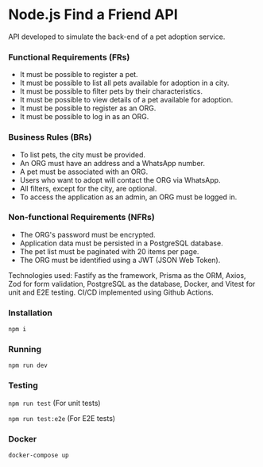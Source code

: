 # Node.js Find a Friend API

API developed to simulate the back-end of a pet adoption service.

### Functional Requirements (FRs)  

- It must be possible to register a pet.  
- It must be possible to list all pets available for adoption in a city.  
- It must be possible to filter pets by their characteristics.  
- It must be possible to view details of a pet available for adoption.  
- It must be possible to register as an ORG.  
- It must be possible to log in as an ORG.  

### Business Rules (BRs)  

- To list pets, the city must be provided.  
- An ORG must have an address and a WhatsApp number.  
- A pet must be associated with an ORG.  
- Users who want to adopt will contact the ORG via WhatsApp.  
- All filters, except for the city, are optional.  
- To access the application as an admin, an ORG must be logged in.  

### Non-functional Requirements (NFRs)  

- The ORG's password must be encrypted.  
- Application data must be persisted in a PostgreSQL database.  
- The pet list must be paginated with 20 items per page.  
- The ORG must be identified using a JWT (JSON Web Token).  

Technologies used: Fastify as the framework, Prisma as the ORM, Axios, Zod for form validation, PostgreSQL as the database, Docker, and Vitest for unit and E2E testing. CI/CD implemented using Github Actions.

### Installation
`npm i`

### Running
`npm run dev`

### Testing
`npm run test` (For unit tests)

`npm run test:e2e` (For E2E tests)

### Docker
`docker-compose up`
